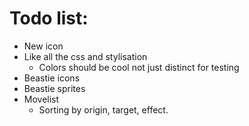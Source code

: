 # Todo list:

- New icon
- Like all the css and stylisation
  - Colors should be cool not just distinct for testing
- Beastie icons
- Beastie sprites
- Movelist
  - Sorting by origin, target, effect.

